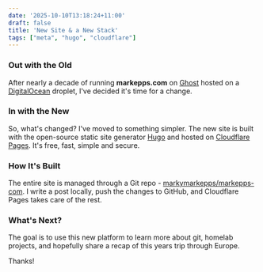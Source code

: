 ```yaml
---
date: '2025-10-10T13:18:24+11:00'
draft: false
title: 'New Site & a New Stack'
tags: ["meta", "hugo", "cloudflare"]
---
```

### Out with the Old
After nearly a decade of running **markepps.com** on [Ghost](https://ghost.org/) hosted on a [DigitalOcean](https://www.digitalocean.com/) droplet, I've decided it's time for a change. 

### In with the New
So, what's changed? I've moved to something simpler. The new site is built with the open-source static site generator [Hugo](https://gohugo.io/) and hosted on [Cloudflare Pages](https://pages.cloudflare.com/).
It's free, fast, simple and secure. 

### How It's Built
The entire site is managed through a Git repo - [markymarkepps/markepps-com](https://github.com/markymarkepps/markepps-com). I write a post locally, push the changes to GitHub, and Cloudflare Pages takes care of the rest.

### What's Next?
The goal is to use this new platform to learn more about git, homelab projects, and hopefully share a recap of this years trip through Europe.

Thanks!